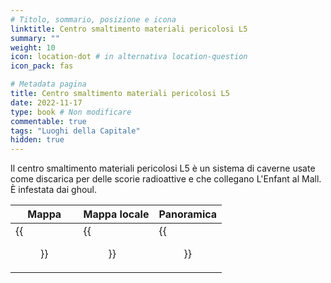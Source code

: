 ```yaml
---
# Titolo, sommario, posizione e icona
linktitle: Centro smaltimento materiali pericolosi L5
summary: ""
weight: 10
icon: location-dot # in alternativa location-question
icon_pack: fas

# Metadata pagina
title: Centro smaltimento materiali pericolosi L5
date: 2022-11-17
type: book # Non modificare
commentable: true
tags: "Luoghi della Capitale"
hidden: true
---
```





Il centro smaltimento materiali pericolosi L5 è un sistema di caverne usate come discarica per delle scorie radioattive e che collegano L'Enfant al Mall. È infestata dai ghoul.

| Mappa | Mappa locale | Panoramica |
| ----- | ------------ | ---------- |
| {{<figure src="fo3/Hazmat_DS_loc_map.webp">}}  | {{<figure src="fo3/Hazmat_Disposal_Site_L5_map.webp">}}  |  {{<figure src="fo3/HazmatDisposalSite.webp">}} |

